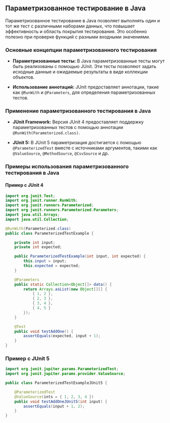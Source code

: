 ## Параметризованное тестирование в Java

Параметризованное тестирование в Java позволяет выполнять один и тот же тест с различными наборами данных, что повышает эффективность и область покрытия тестирования. Это особенно полезно при проверке функций с разными входными значениями.

### Основные концепции параметризованного тестирования

- **Параметризованные тесты:** В Java параметризованные тесты могут быть реализованы с помощью JUnit. Эти тесты позволяют задать исходные данные и ожидаемые результаты в виде коллекции объектов.

- **Использование аннотаций:** JUnit предоставляет аннотации, такие как `@RunWith` и `@Parameters`, для определения параметризованных тестов.

### Применение параметризованного тестирования в Java

- **JUnit Framework:** Версия JUnit 4 предоставляет поддержку параметризованных тестов с помощью аннотации `@RunWith(Parameterized.class)`.

- **JUnit 5:** В JUnit 5 параметризация достигается с помощью `@ParameterizedTest` вместе с источниками аргументов, такими как `@ValueSource`, `@MethodSource`, `@CsvSource` и др.

### Примеры использования параметризованного тестирования в Java

#### Пример с JUnit 4

```java
import org.junit.Test;
import org.junit.runner.RunWith;
import org.junit.runners.Parameterized;
import org.junit.runners.Parameterized.Parameters;
import java.util.Arrays;
import java.util.Collection;

@RunWith(Parameterized.class)
public class ParameterizedTestExample {

    private int input;
    private int expected;

    public ParameterizedTestExample(int input, int expected) {
        this.input = input;
        this.expected = expected;
    }

    @Parameters
    public static Collection<Object[]> data() {
        return Arrays.asList(new Object[][] {
            { 1, 2 },
            { 2, 3 },
            { 3, 4 },
            { 4, 5 }
        });
    }

    @Test
    public void testAddOne() {
        assertEquals(expected, input + 1);
    }
}
```
### Пример с JUnit 5
```java
import org.junit.jupiter.params.ParameterizedTest;
import org.junit.jupiter.params.provider.ValueSource;

public class ParameterizedTestExampleJUnit5 {

    @ParameterizedTest
    @ValueSource(ints = { 1, 2, 3, 4 })
    public void testAddOneJUnit5(int input) {
        assertEquals(input + 1, 2);
    }
}

```

